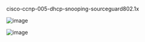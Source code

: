 cisco-ccnp-005-dhcp-snooping-sourceguard802.1x

![image](https://user-images.githubusercontent.com/59838627/161435804-42525c98-8b21-4262-9ada-ebcd6addc01c.png)

![image](https://user-images.githubusercontent.com/59838627/161435821-fec72dff-4039-48a4-b1d1-6390fd06b0ab.png)

